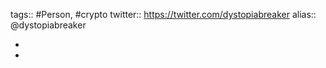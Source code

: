 ---
---

tags:: #Person, #crypto
twitter:: https://twitter.com/dystopiabreaker
alias:: @dystopiabreaker

-
-